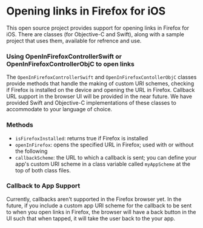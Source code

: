 # Opening links in Firefox for iOS #
This open source project provides support for opening links in Firefox for iOS. There are classes (for Objective-C and Swift), along with a sample project that uses them, available for refrence and use. 

### Using OpenInFirefoxControllerSwift or OpenInFirefoxControllerObjC to open links ###
The `OpenInFirefoxControllerSwift` and `OpenInFirefoxContollerObjC` classes provide methods that handle the making of custom URI schemes, checking if Firefox is installed on the device and opening the URL in Firefox. Callback URL support in the browser UI will be provided in the near future. We have provided Swift and Objective-C implementations of these classes to accommodate to your language of choice.

### Methods ###
* `isFirefoxInstalled`: returns true if Firefox is installed
* `openInFirefox`: opens the specified URL in Firefox; used with or without the following
 * `callbackScheme`: the URL to which a callback is sent; you can define your app's custom URI scheme in a class variable called `myAppScheme` at the top of both class files.

### Callback to App Support ###
Currently, callbacks aren't supported in the Firefox browser yet. In the future, if you include a custom app URI scheme for the callback to be sent to when you open links in Firefox, the browser will have a back button in the UI such that when tapped, it will take the user back to the your app.

